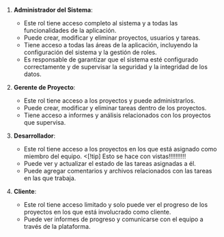 1. **Administrador del Sistema**:
    
    - Este rol tiene acceso completo al sistema y a todas las funcionalidades de la aplicación.
    - Puede crear, modificar y eliminar proyectos, usuarios y tareas.
    - Tiene acceso a todas las áreas de la aplicación, incluyendo la configuración del sistema y la gestión de roles.
    - Es responsable de garantizar que el sistema esté configurado correctamente y de supervisar la seguridad y la integridad de los datos.
2. **Gerente de Proyecto**:
    
    - Este rol tiene acceso a los proyectos y puede administrarlos.
    - Puede crear, modificar y eliminar tareas dentro de los proyectos.
    - Tiene acceso a informes y análisis relacionados con los proyectos que supervisa.
3. **Desarrollador**:
    
    - Este rol tiene acceso a los proyectos en los que está asignado como miembro del equipo.
<[!tip] Esto se hace con vistas!!!!!!!!!!
    - Puede ver y actualizar el estado de las tareas asignadas a él.
    - Puede agregar comentarios y archivos relacionados con las tareas en las que trabaja.
4. **Cliente**:
    
    - Este rol tiene acceso limitado y solo puede ver el progreso de los proyectos en los que está involucrado como cliente.
    - Puede ver informes de progreso y comunicarse con el equipo a través de la plataforma.